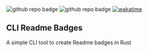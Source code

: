![github repo badge](https://img.shields.io/badge/Language-Rust-181717?color=red)  ![github repo badge](https://img.shields.io/badge/Built%20With-Visual%20Studio%20Code-181717?color=blue)  [![wakatime](https://wakatime.com/badge/github/daminals/pfp-generator.svg)](https://wakatime.com/badge/github/daminals/pfp-generator)
## CLI Readme Badges

A simple CLI tool to create Readme badges in Rust